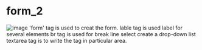 # form_2
![image](https://github.com/nipun0607/form_2/assets/126556793/dec72b8e-3f1b-4582-a838-8e8382088985)
'form' tag is used to creat the form.
lable tag is used label for several elements
br tag is used for break line
select  create a drop-down list
textarea tag is to write the tag in particular area.
